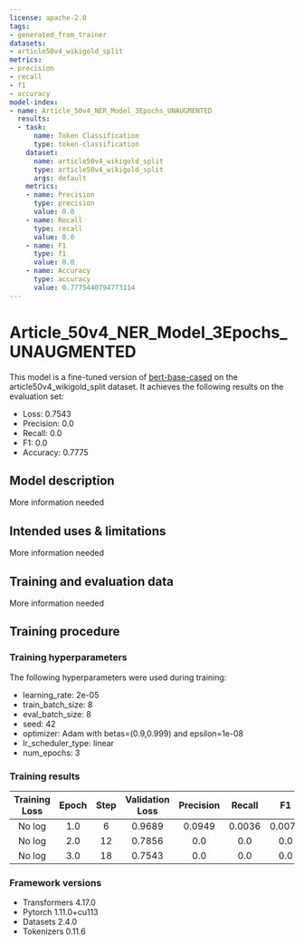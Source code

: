 ```yaml
---
license: apache-2.0
tags:
- generated_from_trainer
datasets:
- article50v4_wikigold_split
metrics:
- precision
- recall
- f1
- accuracy
model-index:
- name: Article_50v4_NER_Model_3Epochs_UNAUGMENTED
  results:
  - task:
      name: Token Classification
      type: token-classification
    dataset:
      name: article50v4_wikigold_split
      type: article50v4_wikigold_split
      args: default
    metrics:
    - name: Precision
      type: precision
      value: 0.0
    - name: Recall
      type: recall
      value: 0.0
    - name: F1
      type: f1
      value: 0.0
    - name: Accuracy
      type: accuracy
      value: 0.7775440794773114
---
```


<!-- This model card has been generated automatically according to the information the Trainer had access to. You
should probably proofread and complete it, then remove this comment. -->

# Article_50v4_NER_Model_3Epochs_UNAUGMENTED

This model is a fine-tuned version of [bert-base-cased](https://huggingface.co/bert-base-cased) on the article50v4_wikigold_split dataset.
It achieves the following results on the evaluation set:
- Loss: 0.7543
- Precision: 0.0
- Recall: 0.0
- F1: 0.0
- Accuracy: 0.7775

## Model description

More information needed

## Intended uses & limitations

More information needed

## Training and evaluation data

More information needed

## Training procedure

### Training hyperparameters

The following hyperparameters were used during training:
- learning_rate: 2e-05
- train_batch_size: 8
- eval_batch_size: 8
- seed: 42
- optimizer: Adam with betas=(0.9,0.999) and epsilon=1e-08
- lr_scheduler_type: linear
- num_epochs: 3

### Training results

| Training Loss | Epoch | Step | Validation Loss | Precision | Recall | F1     | Accuracy |
|:-------------:|:-----:|:----:|:---------------:|:---------:|:------:|:------:|:--------:|
| No log        | 1.0   | 6    | 0.9689          | 0.0949    | 0.0036 | 0.0070 | 0.7766   |
| No log        | 2.0   | 12   | 0.7856          | 0.0       | 0.0    | 0.0    | 0.7775   |
| No log        | 3.0   | 18   | 0.7543          | 0.0       | 0.0    | 0.0    | 0.7775   |


### Framework versions

- Transformers 4.17.0
- Pytorch 1.11.0+cu113
- Datasets 2.4.0
- Tokenizers 0.11.6
